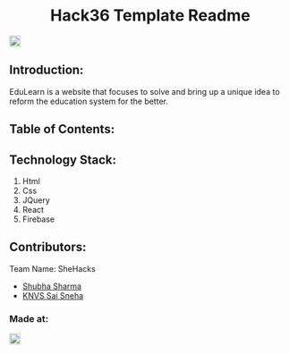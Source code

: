 <h1 align="center">Hack36 Template Readme</h1>
<p align="center">
</p>

<a href="https://hack36.com"> <img src="http://bit.ly/BuiltAtHack36" height=20px> </a>


## Introduction:
  EduLearn is a website that focuses to solve and bring up a unique idea to reform the education system for the better.
  
## Table of Contents:

## Technology Stack:
  1) Html
  2) Css
  3) JQuery
  4) React
  5) Firebase
  

## Contributors:

Team Name: SheHacks

* [Shubha Sharma](https://github.com/shubha028)
* [KNVS Sai Sneha](https://github.com/snehaa1989)


### Made at:
<a href="https://hack36.com"> <img src="http://bit.ly/BuiltAtHack36" height=20px> </a>

